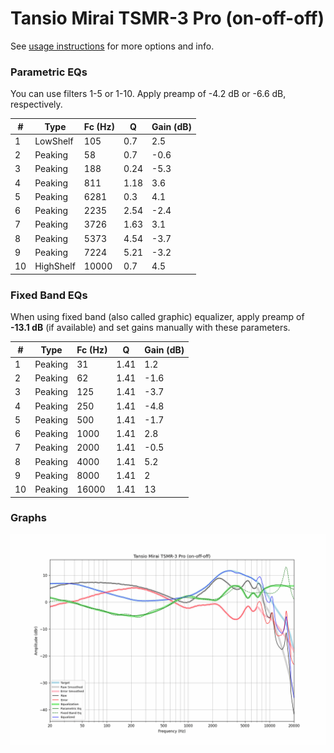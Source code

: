# Tansio Mirai TSMR-3 Pro (on-off-off)
See [usage instructions](https://github.com/jaakkopasanen/AutoEq#usage) for more options and info.

### Parametric EQs
You can use filters 1-5 or 1-10. Apply preamp of -4.2 dB or -6.6 dB, respectively.

|   # | Type      |   Fc (Hz) |    Q |   Gain (dB) |
|-----|-----------|-----------|------|-------------|
|   1 | LowShelf  |       105 | 0.7  |         2.5 |
|   2 | Peaking   |        58 | 0.7  |        -0.6 |
|   3 | Peaking   |       188 | 0.24 |        -5.3 |
|   4 | Peaking   |       811 | 1.18 |         3.6 |
|   5 | Peaking   |      6281 | 0.3  |         4.1 |
|   6 | Peaking   |      2235 | 2.54 |        -2.4 |
|   7 | Peaking   |      3726 | 1.63 |         3.1 |
|   8 | Peaking   |      5373 | 4.54 |        -3.7 |
|   9 | Peaking   |      7224 | 5.21 |        -3.2 |
|  10 | HighShelf |     10000 | 0.7  |         4.5 |

### Fixed Band EQs
When using fixed band (also called graphic) equalizer, apply preamp of **-13.1 dB** (if available) and set gains manually with these parameters.

|   # | Type    |   Fc (Hz) |    Q |   Gain (dB) |
|-----|---------|-----------|------|-------------|
|   1 | Peaking |        31 | 1.41 |         1.2 |
|   2 | Peaking |        62 | 1.41 |        -1.6 |
|   3 | Peaking |       125 | 1.41 |        -3.7 |
|   4 | Peaking |       250 | 1.41 |        -4.8 |
|   5 | Peaking |       500 | 1.41 |        -1.7 |
|   6 | Peaking |      1000 | 1.41 |         2.8 |
|   7 | Peaking |      2000 | 1.41 |        -0.5 |
|   8 | Peaking |      4000 | 1.41 |         5.2 |
|   9 | Peaking |      8000 | 1.41 |         2   |
|  10 | Peaking |     16000 | 1.41 |        13   |

### Graphs
![](./Tansio%20Mirai%20TSMR-3%20Pro%20(on-off-off).png)
